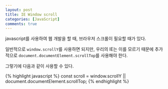 ```yaml
---
layout: post
title: IE Window scroll
categories: [JavaScript]
comments: true
---
```


javascript를 사용하여 웹 개발을 할 때, 브라우저 스크롤이 필요할 때가 있다.

일반적으로 `window.scrollY`를 사용하면 되지만, 우리의 IE는 이를 모르기 때문에 추가적으로 `document.documentElement.scrollTop`를 사용해야 한다.

그렇기에 다음과 같이 사용할 수 있다.

{% highlight javascript %}
const scroll = window.scrollY || document.documentElement.scrollTop;
{% endhighlight %}